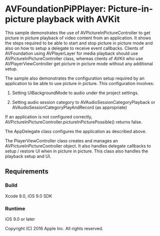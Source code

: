 # AVFoundationPiPPlayer: Picture-in-picture playback with AVKit

This sample demonstrates the use of AVPictureInPictureController to get picture in picture playback of video content from an application. It shows the steps required to be able to start and stop picture in picture mode and also on how to setup a delegate to receive event callbacks. Clients of AVFoundation using AVPlayerLayer for media playback should use AVPictureInPictureController class, whereas clients of AVKit who use AVPlayerViewController get picture in picture mode without any additional setup.

The sample also demonstrates the configuration setup required by an application to be able to use picture in picture. This configuration involves:

1. Setting UIBackgroundMode to audio under the project settings.

2. Setting audio session category to AVAudioSessionCategoryPlayback or AVAudioSessionCategoryPlayAndRecord (as appropriate)

If an application is not configured correctly, AVPictureInPictureController.pictureInPicturePossible() returns false.

The AppDelegate class configures the application as described above.

The PlayerViewController class creates and manages an AVPictureInPictureController object. It also handles delegate callbacks to setup / restore UI when in picture in picture. This class also handles the playback setup and UI.

## Requirements

### Build

Xcode 8.0, iOS 9.0 SDK

### Runtime

iOS 9.0 or later

Copyright (C) 2016 Apple Inc. All rights reserved.

